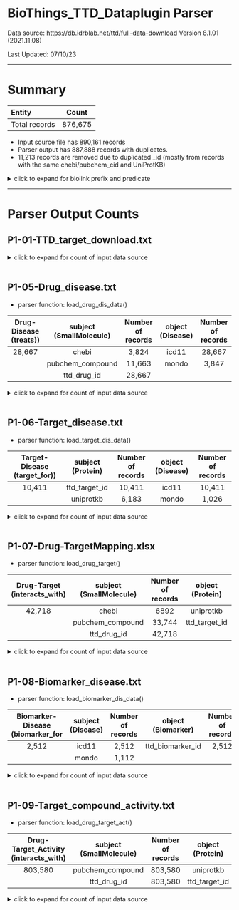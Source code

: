 # BioThings_TTD_Dataplugin Parser
Data source: https://db.idrblab.net/ttd/full-data-download
Version 8.1.01 (2021.11.08)

Last Updated: 07/10/23

***
# Summary

|Entity| Count |
|:--|:-----:|
|Total records| 876,675 |

- Input source file has 890,161 records
- Parser output has 887,888 records with duplicates.
- 11,213 records are removed due to duplicated _id (mostly from records with the same chebi/pubchem_cid and UniProtKB)

<details><summary>click to expand for biolink prefix and predicate</summary>
  
## X-BTE biolink id_prefixes:
- PUBCHEM.COMPOUND
- CHEBI
- TTD.DRUG (ttd_drug_id)
- UniProtKB
- TTD.TARGET (ttd_target_id)

## X-BTE biolink predicates:
- interacts_with
- treats
- target_for
- biomarker_for

</details> 

***

# Parser Output Counts

## P1-01-TTD_target_download.txt
<details><summary>click to expand for count of input data source</summary>
  
- Entity count from input data source file

| Entity | Count |             
| --- | --- |
| TARGETID | 4221 |
| UNIPROID  | 3597 |
| TARGTYPE | 4080 |
| BIOCLASS | 2626 |

- UniProtAC labels: 3597 (str + list of str), 3851 (str)
- Unique UniProtAC labels: 3448 (str)
</details>

<br>

## P1-05-Drug_disease.txt
- parser function: load_drug_dis_data()

|Drug-Disease (treats))| subject (SmallMolecule) | Number of records | object (Disease) | Number of records |
|:--------------------------:|:-----------------------:|:-----------------:|:----------------:|:-----------------:|
|28,667|chebi|3,824|icd11|28,667|
||pubchem_compound|11,663|mondo|3,847|
||ttd_drug_id|28,667|||

  
<details><summary>click to expand for count of input data source</summary>

<br>

| Entity | Count | Notes |
| --- | --- | ---|
| TTDDRUID | 22,597 ||
| DRUGNAME  | 22,597 ||
| INDICATI | 28,978 | *parser records |

- Parser merged TTDDRUGID with the same INDICATI ICD11
- 311 duplicated records are merged

</details>

<br>



## P1-06-Target_disease.txt
- parser function: load_target_dis_data()

|Target-Disease (target_for))| subject (Protein) | Number of records | object (Disease) | Number of records |
|:--------------------------:|:-----------------------:|:-----------------:|:----------------:|:-----------------:|
|10,411|ttd_target_id|10,411|icd11|10,411|
||uniprotkb|6,183|mondo|1,026|

<details><summary>click to expand for count of input data source</summary>
  
<br>

| Entity | Count | Notes
| --- | --- | --- |
| TARGETID | 2,373 ||
| TARGNAME  | 2,373 ||
| INDICATI | 10,428 |*parser records |

- Parser merged TARGETID with the same INDICATI ICD11
- 17 duplicated TARGETID + INDICATI ICD11: 10428 - 10411 = 17

</details>

<br>

## P1-07-Drug-TargetMapping.xlsx
- parser function: load_drug_target()

|Drug-Target (interacts_with)| subject (SmallMolecule) | Number of records | object (Protein) | Number of records |
|:--------------------------:|:-----------------------:|:-----------------:|:----------------:|:-----------------:|
|42,718|chebi|6892|uniprotkb|28,509|
||pubchem_compound|33,744|ttd_target_id|42,718|
||ttd_drug_id|42,718|||

<details><summary>click to expand for count of input data source</summary>

<br>

| Entity | Count |
| --- | --- |
| DrugID | 44,663 |
| TargetID | 44,663 |
| MOA | 44,663 |
| Highest_status | 44,663 |

- 1,945 duplicated drug-target pairs are removed (due to the same pubchem_compound or chebi with different ttd drug ids)

</details>

<br>

## P1-08-Biomarker_disease.txt
- parser function: load_biomarker_dis_data()

|Biomarker-Disease (biomarker_for | subject (Disease) | Number of records | object  (Biomarker) | Number of records |
|:--------------------------:|:-----------------------:|:-----------------:|:----------------:|:-----------------:|
|2,512|icd11|2,512|ttd_biomarker_id|2,512|
||mondo|1,112|||

<details><summary>click to expand for count of input data source</summary>

<br>

| Entity | Count |
| --- | --- |
| BiomarkerID | 2,512 |
| Biomarker_Name | 2,512 |
| Diseasename | 2,512 |
| ICD11 | 2,512 |
| ICD10 | |
| ICD9 | |


</details>

<br>

## P1-09-Target_compound_activity.txt
- parser function: load_drug_target_act()

|Drug-Target_Activity (interacts_with)| subject (SmallMolecule) | Number of records | object (Protein) | Number of records |
|:--------------------------:|:-----------------------:|:-----------------:|:----------------:|:-----------------:|
|803,580|pubchem_compound|803,580|uniprotkb|480,975|
||ttd_drug_id|803,580|ttd_target_id|803,580|

<details><summary>click to expand for count of input data source</summary>

<br>

| Entity | Count |
| --- | --- |
| TTD Target ID | 803,580 |
| TTD Drug/Compound ID | 803,580 |
| Pubchem CID | 803,580 |
| Activity | 803,580 |

</details>
